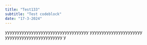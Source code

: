 ```yaml
---
title: "Test133"
subtitle: "Test codeblock"
date: "17-3-2024"
---
```


yyyyyyyyyyyyyyyyyyyyyyyyyyyyyyyyyyy yyyyyyyyyyyyyyyyyyyyyy yyyyyyyyyyyyyyyyyyyyyyyy y
